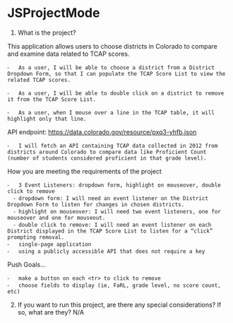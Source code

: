 # JSProjectMode

1. What is the project?

This application allows users to choose districts in Colorado to compare and examine data related to TCAP scores.

	⁃	As a user, I will be able to choose a district from a District Dropdown Form, so that I can populate the TCAP Score List to view the related TCAP scores.

	⁃	As a user, I will be able to double click on a district to remove it from the TCAP Score List.

	⁃	As a user, when I mouse over a line in the TCAP table, it will highlight only that line.

API endpoint: https://data.colorado.gov/resource/pxq3-yhfb.json
	
	⁃	I will fetch an API containing TCAP data collected in 2012 from districts around Colorado to compare data like Proficient Count (number of students considered proficient in that grade level).
	
How you are meeting the requirements of the project

	⁃	3 Event Listeners: dropdown form, highlight on mouseover, double click to remove
	  ⁃	dropdown form: I will need an event listener on the District Dropdown Form to listen for changes in chosen districts.
	  ⁃	highlight on mouseover: I will need two event listeners, one for mouseover and one for mouseout.
	  ⁃	double click to remove: I will need an event listener on each District displayed in the TCAP Score List to listen for a “click” prompting removal.
	⁃	single-page application
	⁃	using a publicly accessible API that does not require a key
	
Push Goals…

	⁃	make a button on each <tr> to click to remove
	⁃	choose fields to display (ie, FaRL, grade level, no score count, etc)
  

2. If you want to run this project, are there any special considerations? If so, what are they?
 N/A

